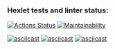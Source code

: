 ### Hexlet tests and linter status:
[![Actions Status](https://github.com/Fortik1/frontend-project-44/workflows/hexlet-check/badge.svg)](https://github.com/Fortik1/frontend-project-44/actions)
[![Maintainability](https://api.codeclimate.com/v1/badges/cbc148a2c045c152f285/maintainability)](https://codeclimate.com/github/Fortik1/brain-games/maintainability)

[![asciicast](https://asciinema.org/a/Q3nQu534PCP3QROLFOCgbD7zJ.svg)](https://asciinema.org/a/Q3nQu534PCP3QROLFOCgbD7zJ)
[![asciicast](https://asciinema.org/a/hk9zIoJJqTgVFLlpyY8SSm0M3.svg)](https://asciinema.org/a/hk9zIoJJqTgVFLlpyY8SSm0M3)
[![asciicast](https://asciinema.org/a/QOlzFdZEKM2vrClDKvrsNldGu.svg)](https://asciinema.org/a/QOlzFdZEKM2vrClDKvrsNldGu)



